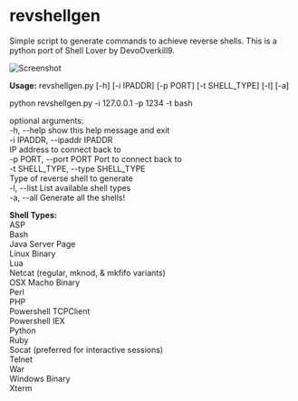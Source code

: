 # revshellgen
Simple script to generate commands to achieve reverse shells. This is a python port of Shell Lover by DevoOverkill9.

![Screenshot](https://user-images.githubusercontent.com/45709553/54481816-b75ff180-4807-11e9-84db-17aadd39799c.PNG)

**Usage:**
revshellgen.py [-h] [-i IPADDR] [-p PORT] [-t SHELL_TYPE] [-l] [-a]<br/>

python revshellgen.py -i 127.0.0.1 -p 1234 -t bash<br/>

optional arguments:<br/>
  -h, --help            show this help message and exit<br/>
  -i IPADDR, --ipaddr IPADDR<br/>
                        IP address to connect back to<br/>
  -p PORT, --port PORT  Port to connect back to<br/>
  -t SHELL_TYPE, --type SHELL_TYPE<br/>
                        Type of reverse shell to generate<br/>
  -l, --list            List available shell types<br/>
  -a, --all             Generate all the shells!<br/>

**Shell Types:**<br/>
ASP<br/>
Bash<br/>
Java Server Page<br/>
Linux Binary<br/>
Lua<br/>
Netcat (regular, mknod, & mkfifo variants)<br/>
OSX Macho Binary<br/>
Perl<br/>
PHP<br/>
Powershell TCPClient<br/>
Powershell IEX<br/>
Python<br/>
Ruby<br/>
Socat (preferred for interactive sessions)<br/>
Telnet<br/>
War<br/>
Windows Binary<br/>
Xterm<br/>
